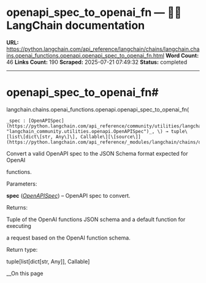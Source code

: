 # openapi_spec_to_openai_fn — 🦜🔗 LangChain  documentation

**URL:** https://python.langchain.com/api_reference/langchain/chains/langchain.chains.openai_functions.openapi.openapi_spec_to_openai_fn.html
**Word Count:** 46
**Links Count:** 190
**Scraped:** 2025-07-21 07:49:32
**Status:** completed

---

# openapi\_spec\_to\_openai\_fn\#

langchain.chains.openai\_functions.openapi.openapi\_spec\_to\_openai\_fn\(

    _spec : [OpenAPISpec](https://python.langchain.com/api_reference/community/utilities/langchain_community.utilities.openapi.OpenAPISpec.html#langchain_community.utilities.openapi.OpenAPISpec "langchain_community.utilities.openapi.OpenAPISpec")_, \) → tuple\[list\[dict\[str, Any\]\], Callable\][\[source\]](https://python.langchain.com/api_reference/_modules/langchain/chains/openai_functions/openapi.html#openapi_spec_to_openai_fn)\#     

Convert a valid OpenAPI spec to the JSON Schema format expected for OpenAI     

functions.

Parameters:     

**spec** \([_OpenAPISpec_](https://python.langchain.com/api_reference/community/utilities/langchain_community.utilities.openapi.OpenAPISpec.html#langchain_community.utilities.openapi.OpenAPISpec "langchain_community.utilities.openapi.OpenAPISpec")\) – OpenAPI spec to convert.

Returns:     

Tuple of the OpenAI functions JSON schema and a default function for executing     

a request based on the OpenAI function schema.

Return type:     

tuple\[list\[dict\[str, Any\]\], Callable\]

__On this page
